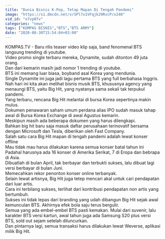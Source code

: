 ```yaml
---
title: "Dunia Bisnis K-Pop, Tetap Mapan Di Tengah Pandemi"
image: "https://s1.dmcdn.net/v/SPl7x1VFqjk29RvcP/x240"
vid_id: "x7vp8fv"
categories: "news"
tags: ["KOMPAS BISNIS","BTS","BTS ARMY"]
date: "2020-08-30T15:54:04+03:00"
---
```

KOMPAS.TV - Baru rilis teaser video klip saja, band fenomenal BTS langsung trending di youtube.   <br>Video promo single terbaru mereka, Dynamite, sudah ditonton 49 juta orang.   <br>Dan dari kemarin masih jadi nomor 1 trending di youtube.   <br>BTS ini memang luar biasa, boyband asal Korea yang mendunia.   <br>Single Dynamite ini juga jadi lagu pertama BTS yang full berbahasa Inggris.   <br>Nah hari ini kita akan melihat bisnis musik BTS, khususnya agency yang menaungi BTS, yaitu Big Hit, yang nyatanya sama sekali tak terpukul pandemi.   <br>Yang terbaru, rencana Big Hit melantai di bursa Korea sepertinya makin mulus.   <br>Dokumen penawaran saham umum perdana alias IPO sudah masuk tahap awal di Bursa Korea Exchange di awal Agustus kemarin.   <br>Meskipun masih ada beberapa dokumen yang harus dilengkapi.   <br>Bahkan big hit baru saja masuk daftar perusahaan terinovatif bersama dengan Microsoft dan Tesla, diberikan oleh Fast Company.   <br>Salah satu cara Big Hit mapan di tengah pandemi adalah lewat konser offline   <br>Mau tidak mau harus dilakukan karena semua konser batal tahun ini   <br>Padahal harusnya ada 16 konser di Amerika Serikat, 7 di Eropa dan bebrapa di Asia.   <br>Dibuatlah di bulan April, tak berbayar dan terbukti sukses, lalu dibuat lagi versi berbayar di bulan Juni.   <br>Memecahkan rekor penonton konser online terbanyak.   <br>Selain lewat artisnya, Big Hit juga tetep mencari akal untuk cari pendapatan dari luar artis.   <br>Cara ini terbilang sukses, terlihat dari kontribusi pendapatan non artis yang bertumbuh.   <br>Sukses ini tidak lepas dari branding yang udah dibangun Big Hit sejak awal kemunculan BTS. Akhirnya efek bola saju terus bergulir.   <br>Semua yang ada embel-embel BTS pasti kemakan. Mulai dari suvenir, lalu karakter BTS versi kartun, awal tahun juga ada Samsung S20 plus versi BTS, sold out sejam setelah diluncurkan.   <br>Dan pintarnya lagi, semua transaksi harus dilakukan lewat Weverse, aplikasi milik Big Hit.   <br>
